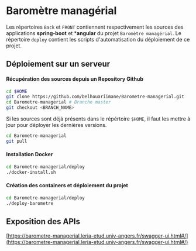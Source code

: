 # Baromètre managérial

Les répertoires `Back` et `FRONT` contiennent respectivement les sources des applications **spring-boot** et ***angular** du projet `Baromètre managérial`.
Le répertoire `deploy` contient les scripts d'automatisation du déploiement de ce projet.

## Déploiement sur un serveur

#### Récupération des sources depuis un Repository Github

```bash
cd $HOME
git clone https://github.com/belhouariimane/Barometre-managerial.git
cd Barometre-managerial # Branche master
git checkout <BRANCH_NAME>
```

Si les sources sont déjà présents dans le répértoire `$HOME`, il faut les mettre à jour pour déployer les dernières versions.
```bash
cd Barometre-managerial
git pull
```

#### Installation Docker
```bash
cd Barometre-managerial/deploy
./docker-install.sh
```

#### Création des containers et déploiement du projet
```bash
cd Barometre-managerial/deploy
./deploy-barometre
```

## Exposition des APIs

[https://barometre-managerial.leria-etud.univ-angers.fr/swagger-ui.html#/](https://barometre-managerial.leria-etud.univ-angers.fr/swagger-ui.html#/)